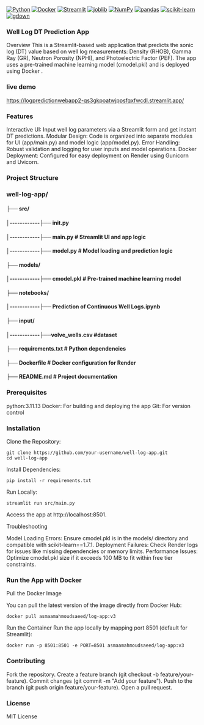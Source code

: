 [![Python](https://img.shields.io/badge/Python-v3.11.13-3776AB?style=plastic&logo=python&logoColor=white)](https://www.python.org/)
[![Docker](https://img.shields.io/badge/Docker-image-2496ED?style=plastic&logo=docker&logoColor=white)](https://www.docker.com/)
[![Streamlit](https://img.shields.io/badge/Streamlit-v1.45.1-FF4B4B?style=plastic&logo=streamlit&logoColor=white)](https://docs.streamlit.io/)
[![joblib](https://img.shields.io/badge/joblib-v1.5.1-9C27B0?style=plastic)](https://joblib.readthedocs.io/)
[![NumPy](https://img.shields.io/badge/NumPy-v2.2.3-013243?style=plastic&logo=numpy&logoColor=white)](https://numpy.org/)
[![pandas](https://img.shields.io/badge/pandas-v2.2.3-150458?style=plastic&logo=pandas&logoColor=white)](https://pandas.pydata.org/)
[![scikit-learn](https://img.shields.io/badge/scikit--learn-v1.7.1-F7931E?style=plastic&logo=scikitlearn&logoColor=white)](https://scikit-learn.org/stable/)
[![gdown](https://img.shields.io/badge/gdown-v5.2.0-4CAF50?style=plastic)](https://github.com/wkentaro/gdown)



### Well Log DT Prediction App
Overview
This is a Streamlit-based web application that predicts the sonic log (DT) value based on well log measurements: Density (RHOB), Gamma Ray (GR), Neutron Porosity (NPHI), and Photoelectric Factor (PEF). The app uses a pre-trained machine learning model (cmodel.pkl) and is deployed using Docker .

###  live demo 
https://logpredictionwebapp2-qs3gkpoatwjppsfqxfwcdl.streamlit.app/

### Features

Interactive UI: Input well log parameters via a Streamlit form and get instant DT predictions.
Modular Design: Code is organized into separate modules for UI (app/main.py) and model logic (app/model.py).
Error Handling: Robust validation and logging for user inputs and model operations.
Docker Deployment: Configured for easy deployment on Render using Gunicorn and Uvicorn.


### Project Structure
###  well-log-app/
#### ├── src/
#### │------------├── __init__.py
#### │------------├── main.py              # Streamlit UI and app logic
#### │------------├── model.py             # Model loading and prediction logic
#### ├── models/
#### │------------├── cmodel.pkl           # Pre-trained machine learning model
#### ├── notebooks/
#### │------------├── Prediction of Continuous Well Logs.ipynb  
#### ├── input/
#### │------------├──volve_wells.csv       #dataset  
#### ├── requirements.txt                  # Python dependencies
#### ├── Dockerfile                        # Docker configuration for Render
#### ├── README.md                         # Project documentation

### Prerequisites

python:3.11.13
Docker: For building and deploying the app
Git: For version control

###  Installation

Clone the Repository:
  ```
git clone https://github.com/your-username/well-log-app.git
cd well-log-app
  ```

Install Dependencies:
  ```
pip install -r requirements.txt
  ```

Run Locally:
  ```
streamlit run src/main.py
  ```
Access the app at http://localhost:8501.

Troubleshooting

Model Loading Errors: Ensure cmodel.pkl is in the models/ directory and compatible with scikit-learn==1.7.1.
Deployment Failures: Check Render logs for issues like missing dependencies or memory limits.
Performance Issues: Optimize cmodel.pkl size if it exceeds 100 MB to fit within free tier constraints.

### Run the App with Docker
Pull the Docker Image

You can pull the latest version of the image directly from Docker Hub:
  ```
docker pull asmaamahmoudsaeed/log-app:v3
  ```
Run the Container
Run the app locally by mapping port 8501 (default for Streamlit):
  ```
docker run -p 8501:8501 -e PORT=8501 asmaamahmoudsaeed/log-app:v3
  ```


### Contributing

Fork the repository.
Create a feature branch (git checkout -b feature/your-feature).
Commit changes (git commit -m "Add your feature").
Push to the branch (git push origin feature/your-feature).
Open a pull request.

### License
MIT License
